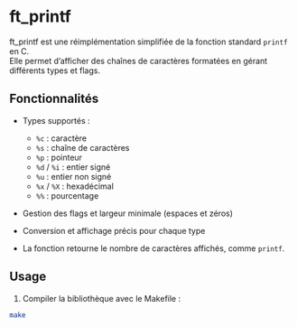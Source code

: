 # ft_printf

ft_printf est une réimplémentation simplifiée de la fonction standard `printf` en C.  
Elle permet d’afficher des chaînes de caractères formatées en gérant différents types et flags.

## Fonctionnalités

- Types supportés :  
  - `%c` : caractère  
  - `%s` : chaîne de caractères  
  - `%p` : pointeur  
  - `%d` / `%i` : entier signé  
  - `%u` : entier non signé  
  - `%x` / `%X` : hexadécimal  
  - `%%` : pourcentage

- Gestion des flags et largeur minimale (espaces et zéros)  
- Conversion et affichage précis pour chaque type  
- La fonction retourne le nombre de caractères affichés, comme `printf`.

## Usage

1. Compiler la bibliothèque avec le Makefile :  
```bash
make
